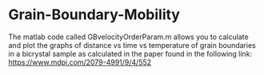 # Grain-Boundary-Mobility
The matlab code called GBvelocityOrderParam.m allows you to calculate and plot the graphs of distance vs time vs temperature of grain boundaries in a bicrystal sample as calculated in the paper found in the following link: https://www.mdpi.com/2079-4991/9/4/552
